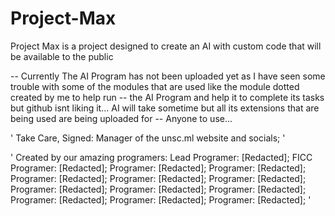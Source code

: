 # Project-Max
Project Max is a project designed to create an AI with custom code that will be available to the public

-- Currently The AI Program has not been uploaded yet as I have seen some trouble with some of the modules that are used like the module dotted created by me to help run
-- the AI Program and help it to complete its tasks but github isnt liking it... AI will take sometime but all its extensions that are being used are being uploaded for
-- Anyone to use...

'
Take Care,
    Signed: Manager of the unsc.ml website and socials;
'

'
Created by our amazing programers:
    Lead Programer: [Redacted];
    FICC Programer: [Redacted];
    Programer: [Redacted];
    Programer: [Redacted];
    Programer: [Redacted];
    Programer: [Redacted];
    Programer: [Redacted];
    Programer: [Redacted];
    Programer: [Redacted];
    Programer: [Redacted];
    Programer: [Redacted];
    Programer: [Redacted];
    Programer: [Redacted];
'
